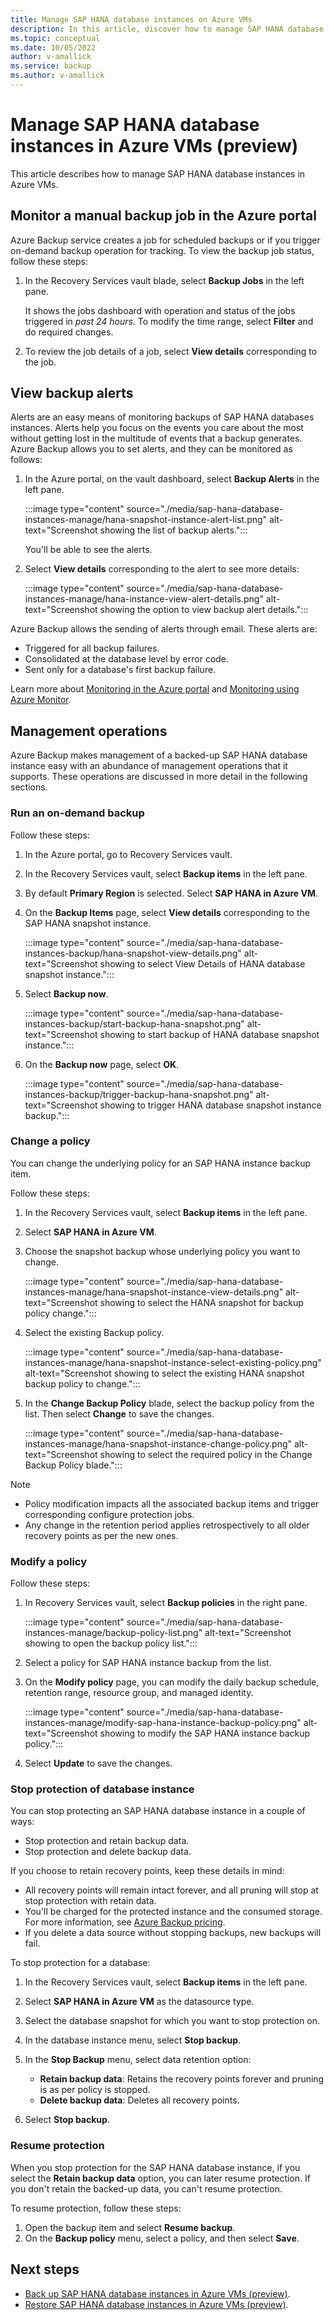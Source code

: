```yaml
---
title: Manage SAP HANA database instances on Azure VMs
description: In this article, discover how to manage SAP HANA database instances that are running on Azure Virtual Machines.
ms.topic: conceptual
ms.date: 10/05/2022
author: v-amallick
ms.service: backup
ms.author: v-amallick
---
```


# Manage SAP HANA database instances in Azure VMs (preview)

This article describes how to manage SAP HANA database instances in Azure VMs.

## Monitor a manual backup job in the Azure portal

Azure Backup service creates a job for scheduled backups or if you trigger on-demand backup operation for tracking. To view the backup job status, follow these steps:

1. In the Recovery Services vault blade, select **Backup Jobs** in the left pane.

   It shows the jobs dashboard with operation and status of the jobs triggered in *past 24 hours*. To modify the time range, select **Filter** and do required changes.

1. To review the job details of a job, select **View details** corresponding to the job.

## View backup alerts

Alerts are an easy means of monitoring backups of SAP HANA databases instances. Alerts help you focus on the events you care about the most without getting lost in the multitude of events that a backup generates. Azure Backup allows you to set alerts, and they can be monitored as follows:

1. In the Azure portal, on the vault dashboard, select **Backup Alerts** in the left pane.

   :::image type="content" source="./media/sap-hana-database-instances-manage/hana-snapshot-instance-alert-list.png" alt-text="Screenshot showing the list of backup alerts.":::

   You'll be able to see the alerts.

1. Select **View details** corresponding to the alert to see more details:

   :::image type="content" source="./media/sap-hana-database-instances-manage/hana-instance-view-alert-details.png" alt-text="Screenshot showing the option to view backup alert details.":::

Azure Backup allows the sending of alerts through email. These alerts are:

- Triggered for all backup failures.
- Consolidated at the database level by error code.
- Sent only for a database's first backup failure.

Learn more about [Monitoring in the Azure portal](backup-azure-monitoring-built-in-monitor.md) and [Monitoring using Azure Monitor](backup-azure-monitoring-use-azuremonitor.md).

## Management operations

Azure Backup makes management of a backed-up SAP HANA database instance easy with an abundance of management operations that it supports. These operations are discussed in more detail in the following sections.

### Run an on-demand backup

Follow these steps:

1. In the Azure portal, go to Recovery Services vault.

1. In the Recovery Services vault, select **Backup items** in the left pane.

1. By default **Primary Region** is selected. Select **SAP HANA in Azure VM**.

1. On the **Backup Items** page, select **View details** corresponding to the SAP HANA snapshot instance.

   :::image type="content" source="./media/sap-hana-database-instances-backup/hana-snapshot-view-details.png" alt-text="Screenshot showing to select View Details of HANA database snapshot instance.":::

1. Select **Backup now**.

   :::image type="content" source="./media/sap-hana-database-instances-backup/start-backup-hana-snapshot.png" alt-text="Screenshot showing to start backup of HANA database snapshot instance.":::

1. On the **Backup now** page, select **OK**.

   :::image type="content" source="./media/sap-hana-database-instances-backup/trigger-backup-hana-snapshot.png" alt-text="Screenshot showing to trigger HANA database snapshot instance backup.":::

### Change a policy

You can change the underlying policy for an SAP HANA instance backup item.

Follow these steps:

1. In the Recovery Services vault, select **Backup items** in the left pane.

1. Select **SAP HANA in Azure VM**.

1. Choose the snapshot backup whose underlying policy you want to change.

   :::image type="content" source="./media/sap-hana-database-instances-manage/hana-snapshot-instance-view-details.png" alt-text="Screenshot showing to select the HANA snapshot for backup policy change.":::

1. Select the existing Backup policy.

   :::image type="content" source="./media/sap-hana-database-instances-manage/hana-snapshot-instance-select-existing-policy.png" alt-text="Screenshot showing to select the existing HANA snapshot backup policy to change.":::

1. In the **Change Backup Policy** blade, select the backup policy from the list. Then select **Change** to save the changes.

   :::image type="content" source="./media/sap-hana-database-instances-manage/hana-snapshot-instance-change-policy.png" alt-text="Screenshot showing to select the required policy in the Change Backup Policy blade.":::

>[!Note]
>- Policy modification impacts all the associated backup items and trigger corresponding configure protection jobs.
>- Any change in the retention period applies retrospectively to all older recovery points as per the new ones.

### Modify a policy

Follow these steps:

1. In Recovery Services vault, select **Backup policies** in the right pane.

   :::image type="content" source="./media/sap-hana-database-instances-manage/backup-policy-list.png" alt-text="Screenshot showing to open the backup policy list.":::

1. Select a policy for SAP HANA instance backup from the list.

1. On the **Modify policy** page, you can modify the daily backup schedule, retention range, resource group, and managed identity.

   :::image type="content" source="./media/sap-hana-database-instances-manage/modify-sap-hana-instance-backup-policy.png" alt-text="Screenshot showing to modify the SAP HANA instance backup policy.":::

1. Select **Update** to save the changes.

### Stop protection of database instance

You can stop protecting an SAP HANA database instance in a couple of ways:

- Stop protection and retain backup data.
- Stop protection and delete backup data.

If you choose to retain recovery points, keep these details in mind:

- All recovery points will remain intact forever, and all pruning will stop at stop protection with retain data.
- You'll be charged for the protected instance and the consumed storage. For more information, see [Azure Backup pricing](https://azure.microsoft.com/pricing/details/backup/).
- If you delete a data source without stopping backups, new backups will fail.

To stop protection for a database:

1. In the Recovery Services vault, select **Backup items** in the left pane.
1. Select **SAP HANA in Azure VM** as the datasource type.
1. Select the database snapshot for which you want to stop protection on.
1. In the database instance menu, select **Stop backup**.
1. In the **Stop Backup** menu, select data retention option:

   - **Retain backup data**: Retains the recovery points forever and pruning is as per policy is stopped.
   - **Delete backup data**: Deletes all recovery points.

1. Select **Stop backup**.

### Resume protection

When you stop protection for the SAP HANA database instance, if you select the **Retain backup data** option, you can later resume protection. If you don't retain the backed-up data, you can't resume protection.

To resume protection, follow these steps:

1. Open the backup item and select **Resume backup**.
1. On the **Backup policy** menu, select a policy, and then select **Save**.

## Next steps

- [Back up SAP HANA database instances in Azure VMs (preview)](sap-hana-database-instances-backup.md).
- [Restore SAP HANA database instances in Azure VMs (preview)](sap-hana-database-instances-restore.md).
